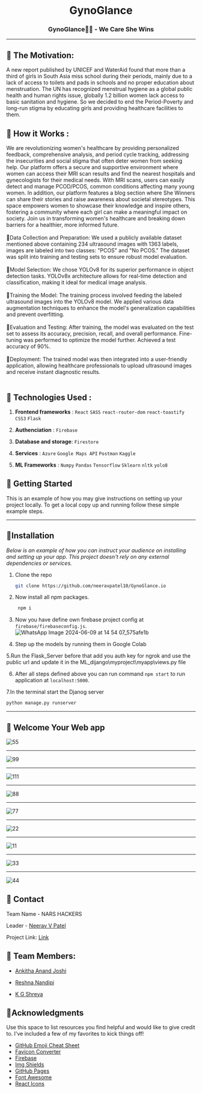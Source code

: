 
<h1 align="center">GynoGlance</b></h1>
<div align="center">
  <h3 align="center">GynoGlance🙍‍♀️ - We Care She Wins</h3>
</div>

---
## 💫 The Motivation:
A new report published by UNICEF and WaterAid found that more than a third of girls in South Asia miss school during their periods, mainly due to a lack of access to toilets and pads in schools and no proper education about menstruation. The UN has recognized menstrual hygiene as a global public health and human rights issue, globally 1.2 billion women lack access to basic sanitation and hygiene. So we decided to end the Period-Poverty and long-run stigma by educating girls and providing healthcare facilities to them.

## 💫 How it Works :
We are revolutionizing women's healthcare by providing personalized feedback, comprehensive analysis, and period cycle tracking, addressing the insecurities and social stigma that often deter women from seeking help. Our platform offers a secure and supportive environment where women can access their MRI scan results and find the nearest hospitals and gynecologists for their medical needs. With MRI scans, users can easily detect and manage PCOD/PCOS, common conditions affecting many young women.
In addition, our platform features a blog section where She Winners can share their stories and raise awareness about societal stereotypes. This space empowers women to showcase their knowledge and inspire others, fostering a community where each girl can make a meaningful impact on society. Join us in transforming women's healthcare and breaking down barriers for a healthier, more informed future.<br><br>
🌟Data Collection and Preparation: We used a publicly available dataset mentioned above containing 234 ultrasound images with 1363 labels, images are labeled into two classes: "PCOS" and "No PCOS." The dataset was split into training and testing sets to ensure robust model evaluation.<br><br>
🌟Model Selection: We chose YOLOv8 for its superior performance in object detection tasks. YOLOv8x architecture allows for real-time detection and classification, making it ideal for medical image analysis.<br><br>
🌟Training the Model: The training process involved feeding the labeled ultrasound images into the YOLOv8 model. We applied various data augmentation techniques to enhance the model's generalization capabilities and prevent overfitting.<br><br>
🌟Evaluation and Testing: After training, the model was evaluated on the test set to assess its accuracy, precision, recall, and overall performance. Fine-tuning was performed to optimize the model further. Achieved a test accuracy of 90%.<br><br>
🌟Deployment: The trained model was then integrated into a user-friendly application, allowing healthcare professionals to upload ultrasound images and receive instant diagnostic results.<br><br>

## 💫 Technologies Used :

1. **Frontend frameworks** : `React` `SASS` `react-router-dom` `react-toastify` `CSS3`  `Flask`

2. **Authenciation**       : `Firebase`

3. **Database and storage**: `Firestore` 

4. **Services**            : `Azure` `Google Maps API` `Postman` `Kaggle`  


5. **ML Frameworks**       : `Numpy` `Pandas` `Tensorflow` `Sklearn` `nltk` `yolo8`


## 💫 Getting Started

This is an example of how you may give instructions on setting up your project locally.
To get a local copy up and running follow these simple example steps.

---

## 💫Installation

_Below is an example of how you can instruct your audience on installing and setting up your app. This project doesn't rely on any external dependencies or services._

1. Clone the repo
   ```sh
   git clone https://github.com/neeravpatel10/GynoGlance.io
   ```
2. Now install all npm packages.
   ```sh
    npm i 
   ```
   
   
3. Now you have define own firebase project config at `firebase/firebaseconfig.js`.
![WhatsApp Image 2024-06-09 at 14 54 07_575afe1b](https://github.com/neeravpatel10/GynoGlance/assets/118677906/9210a3a2-6035-4522-847d-914d91c66d78)

4. Step up the models by running them in Google Colab

5.Run the Flask_Server before that add you auth key for ngrok and use the public url 
  and update it in the ML_dijango\myproject\myapp\views.py file

 6. After all steps defined above you can run command `npm start` to run application at `localhost:5000`.

 7.In the terminal start the Djanog server
```sh
python manage.py runserver

```

---

## 💫 Welcome Your Web app

![55](https://github.com/neeravpatel10/GynoGlance/assets/118677906/270fd6d0-31c8-4bad-8cc1-15af63c3aac1)

---
![99](https://github.com/neeravpatel10/GynoGlance/assets/118677906/fdc5f3c3-eddf-4611-9517-795f65f37119)

---
![111](https://github.com/neeravpatel10/GynoGlance/assets/118677906/0d413fa7-b92f-4a81-b2fb-aa2f64b9ce35)

---
![88](https://github.com/neeravpatel10/GynoGlance/assets/118677906/f4f5fb6f-b7a2-48d8-aed7-53c319e74da2)

---
![77](https://github.com/neeravpatel10/GynoGlance/assets/118677906/745c6406-a657-4426-875f-16648cd452ec)

---
![22](https://github.com/neeravpatel10/GynoGlance/assets/118677906/ddc88a2e-f5f5-4d73-accb-36f5c48a4c3e)

---
![11](https://github.com/neeravpatel10/GynoGlance/assets/118677906/ba0b5202-65d8-4eae-bc1e-21da09ffbbfc)

---
![33](https://github.com/neeravpatel10/GynoGlance/assets/118677906/b734409f-8cb1-40e6-890b-6b0efbd4c01a)

---
![44](https://github.com/neeravpatel10/GynoGlance/assets/118677906/acc2d479-6cda-4d5d-9f46-6d11a75737d4)

## 💫 Contact

Team Name - NARS HACKERS

Leader - [Neerav V Patel](patelneerav07@gmail.com)

Project Link: [Link](https://github.com/neeravpatel10/GynoGlance)


## 💫 Team Members: 

- [Ankitha Anand Joshi](joshiankitha94@gmail.com)
  
- [Reshna Nandipi](nandipireshna010@gmail.com)
  
- [K G Shreya](kgshreya2003@gmail.com)

## 💫Acknowledgments

Use this space to list resources you find helpful and would like to give credit to. I've included a few of my favorites to kick things off!

* [GitHub Emoji Cheat Sheet](https://www.webpagefx.com/tools/emoji-cheat-sheet)
* [Favicon Converter](https://favicon.io/favicon-converter/)
* [Firebase](https://firebase.google.com/)
* [Img Shields](https://shields.io)
* [GitHub Pages](https://pages.github.com)
* [Font Awesome](https://fontawesome.com)
* [React Icons](https://react-icons.github.io/react-icons/search)

